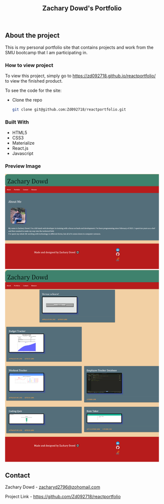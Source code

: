 <br>
<p align="center">
   <h2 align="center">Zachary Dowd's Portfolio</h2>
</p>
<br>

## About the project

This is my personal portfolio site that contains projects and work from the SMU bootcamp that I am participating in.

### How to view project

To view this project, simply go to https://zd092718.github.io/reactportfolio/ to view the finished product.

To see the code for the site:

- Clone the repo

  ```sh
  git clone git@github.com:Zd092718/reactportfolio.git
  ```

### Built With

- HTML5
- CSS3
- Materialize
- React.js
- Javascript

### Preview Image

![screenshot of about me section](./src/assets/portfolio1.png)
![screenshot of projects section](./src/assets/portfolio2.png)

## Contact

Zachary Dowd - zacharyd2796@zohomail.com

Project Link - https://github.com/Zd092718/reactportfolio
